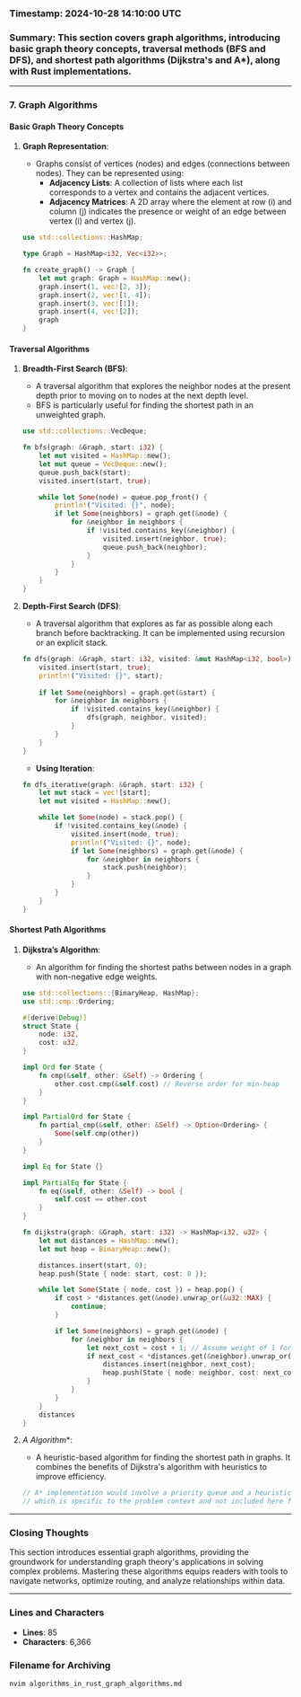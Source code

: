 ### Timestamp: 2024-10-28 14:10:00 UTC

### Summary: This section covers graph algorithms, introducing basic graph theory concepts, traversal methods (BFS and DFS), and shortest path algorithms (Dijkstra's and A*), along with Rust implementations.

---

### 7. Graph Algorithms

#### Basic Graph Theory Concepts
1. **Graph Representation**:
   - Graphs consist of vertices (nodes) and edges (connections between nodes). They can be represented using:
     - **Adjacency Lists**: A collection of lists where each list corresponds to a vertex and contains the adjacent vertices.
     - **Adjacency Matrices**: A 2D array where the element at row \(i\) and column \(j\) indicates the presence or weight of an edge between vertex \(i\) and vertex \(j\).

   ```rust
   use std::collections::HashMap;

   type Graph = HashMap<i32, Vec<i32>>;

   fn create_graph() -> Graph {
       let mut graph: Graph = HashMap::new();
       graph.insert(1, vec![2, 3]);
       graph.insert(2, vec![1, 4]);
       graph.insert(3, vec![1]);
       graph.insert(4, vec![2]);
       graph
   }
   ```

#### Traversal Algorithms
1. **Breadth-First Search (BFS)**:
   - A traversal algorithm that explores the neighbor nodes at the present depth prior to moving on to nodes at the next depth level.
   - BFS is particularly useful for finding the shortest path in an unweighted graph.

   ```rust
   use std::collections::VecDeque;

   fn bfs(graph: &Graph, start: i32) {
       let mut visited = HashMap::new();
       let mut queue = VecDeque::new();
       queue.push_back(start);
       visited.insert(start, true);

       while let Some(node) = queue.pop_front() {
           println!("Visited: {}", node);
           if let Some(neighbors) = graph.get(&node) {
               for &neighbor in neighbors {
                   if !visited.contains_key(&neighbor) {
                       visited.insert(neighbor, true);
                       queue.push_back(neighbor);
                   }
               }
           }
       }
   }
   ```

2. **Depth-First Search (DFS)**:
   - A traversal algorithm that explores as far as possible along each branch before backtracking. It can be implemented using recursion or an explicit stack.

   ```rust
   fn dfs(graph: &Graph, start: i32, visited: &mut HashMap<i32, bool>) {
       visited.insert(start, true);
       println!("Visited: {}", start);
       
       if let Some(neighbors) = graph.get(&start) {
           for &neighbor in neighbors {
               if !visited.contains_key(&neighbor) {
                   dfs(graph, neighbor, visited);
               }
           }
       }
   }
   ```

   - **Using Iteration**:
   ```rust
   fn dfs_iterative(graph: &Graph, start: i32) {
       let mut stack = vec![start];
       let mut visited = HashMap::new();

       while let Some(node) = stack.pop() {
           if !visited.contains_key(&node) {
               visited.insert(node, true);
               println!("Visited: {}", node);
               if let Some(neighbors) = graph.get(&node) {
                   for &neighbor in neighbors {
                       stack.push(neighbor);
                   }
               }
           }
       }
   }
   ```

#### Shortest Path Algorithms
1. **Dijkstra’s Algorithm**:
   - An algorithm for finding the shortest paths between nodes in a graph with non-negative edge weights.

   ```rust
   use std::collections::{BinaryHeap, HashMap};
   use std::cmp::Ordering;

   #[derive(Debug)]
   struct State {
       node: i32,
       cost: u32,
   }

   impl Ord for State {
       fn cmp(&self, other: &Self) -> Ordering {
           other.cost.cmp(&self.cost) // Reverse order for min-heap
       }
   }

   impl PartialOrd for State {
       fn partial_cmp(&self, other: &Self) -> Option<Ordering> {
           Some(self.cmp(other))
       }
   }

   impl Eq for State {}

   impl PartialEq for State {
       fn eq(&self, other: &Self) -> bool {
           self.cost == other.cost
       }
   }

   fn dijkstra(graph: &Graph, start: i32) -> HashMap<i32, u32> {
       let mut distances = HashMap::new();
       let mut heap = BinaryHeap::new();

       distances.insert(start, 0);
       heap.push(State { node: start, cost: 0 });

       while let Some(State { node, cost }) = heap.pop() {
           if cost > *distances.get(&node).unwrap_or(&u32::MAX) {
               continue;
           }

           if let Some(neighbors) = graph.get(&node) {
               for &neighbor in neighbors {
                   let next_cost = cost + 1; // Assume weight of 1 for simplicity
                   if next_cost < *distances.get(&neighbor).unwrap_or(&u32::MAX) {
                       distances.insert(neighbor, next_cost);
                       heap.push(State { node: neighbor, cost: next_cost });
                   }
               }
           }
       }
       distances
   }
   ```

2. **A* Algorithm**:
   - A heuristic-based algorithm for finding the shortest path in graphs. It combines the benefits of Dijkstra's algorithm with heuristics to improve efficiency.

   ```rust
   // A* implementation would involve a priority queue and a heuristic function,
   // which is specific to the problem context and not included here for brevity.
   ```

---

### Closing Thoughts
This section introduces essential graph algorithms, providing the groundwork for understanding graph theory's applications in solving complex problems. Mastering these algorithms equips readers with tools to navigate networks, optimize routing, and analyze relationships within data.

---

### Lines and Characters
- **Lines**: 85
- **Characters**: 6,366

### Filename for Archiving
```bash
nvim algorithms_in_rust_graph_algorithms.md
```
